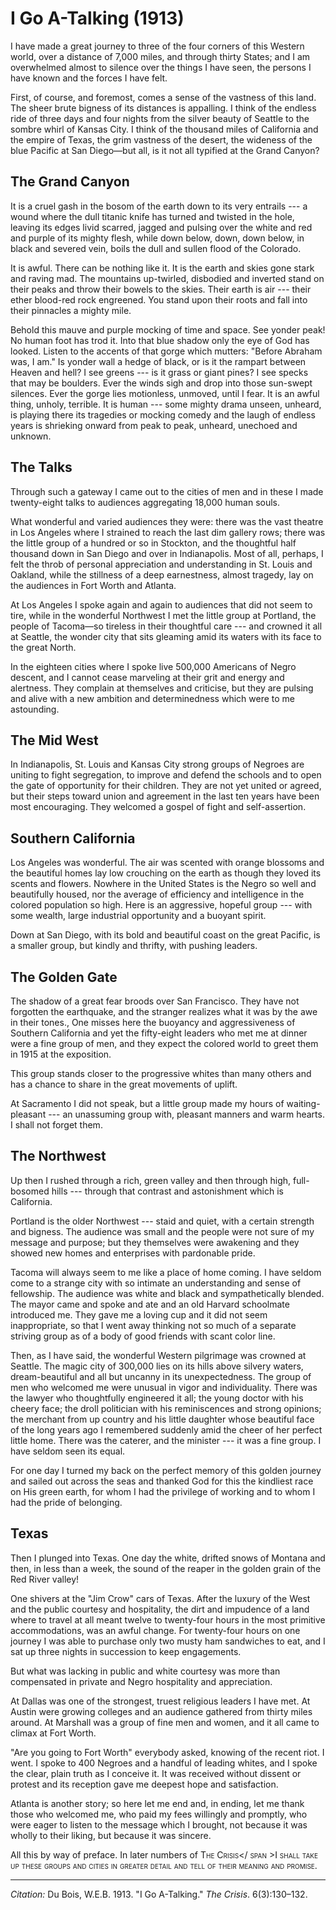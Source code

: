 <!--
title:   I Go A-Talking
author:  Du Bois, W.E.B.
journal: The Crisis
year:    1913
volume:  6
issue:   3
pages:   130--132
-->
# I Go A-Talking (1913)

I have made a great journey to three of the four corners of this Western world, over a distance of 7,000 miles, and through thirty States; and I am overwhelmed almost to
silence over the things I have seen, the persons I have known and the forces I have felt.

First, of course, and foremost, comes a sense of the vastness of this land. The sheer brute bigness of its distances is appalling. I think of the endless ride of three days and four nights from the silver beauty of Seattle to the sombre whirl of Kansas City. I think of the thousand miles of California and the empire of Texas, the grim vastness of the desert, the wideness of the blue Pacific at San Diego—but all, is it not all typified at the Grand Canyon?

## The Grand Canyon

It is a cruel gash in the bosom of the earth down to its very entrails --- a wound where the dull titanic knife has turned and twisted in the hole, leaving its edges livid scarred, jagged and pulsing over the white and red and purple of its mighty flesh, while down below, down, down below, in black and severed vein, boils the dull and sullen flood of the Colorado.

It is awful. There can be nothing like it. It is the earth and skies gone stark and raving mad. The mountains up-twirled, disbodied and inverted stand on their peaks and throw their bowels to the skies. Their earth is air --- their ether blood-red rock engreened. You stand upon their roots and fall into their pinnacles a mighty mile.

Behold this mauve and purple mocking of time and space. See yonder peak! No human foot has trod it. Into that blue shadow only the eye of God has
looked. Listen to the accents of that gorge which mutters: "Before Abraham was, I am." Is yonder wall a hedge of black, or is it the rampart between Heaven and hell? I see greens --- is it grass or giant pines? I see specks that may be boulders. Ever the winds sigh and drop into those sun-swept silences. Ever the gorge lies motionless, unmoved, until I fear. It is an awful thing, unholy, terrible. It is human --- some mighty drama unseen, unheard, is playing there its tragedies or mocking comedy and the laugh of endless years is shrieking onward from peak to peak, unheard, unechoed and unknown.

## The Talks

Through such a gateway I came out to the cities of men and in these I made twenty-eight talks to audiences aggregating 18,000 human souls.

What wonderful and varied audiences they were: there was the vast theatre in Los Angeles where I strained to reach the last dim gallery rows; there was the little group of a hundred or so in Stockton, and the thoughtful half thousand down in San Diego and over in Indianapolis. Most of all, perhaps, I felt the throb of personal appreciation and understanding in St. Louis and Oakland, while the stillness of a deep earnestness, almost tragedy, lay on the audiences in Fort Worth and Atlanta.

At Los Angeles I spoke again and again to audiences that did not seem to tire, while in the wonderful Northwest I met the little group at Portland, the people of Tacoma—so tireless in their thoughtful care --- and crowned it all at Seattle, the wonder city that sits gleaming amid its waters with its face to the great North.

In the eighteen cities where I spoke live 500,000 Americans of Negro descent, and I cannot cease marveling at their grit and energy and alertness. They complain at themselves and criticise, but they are pulsing and alive with a new ambition and determinedness which were to me astounding.

## The Mid West

In Indianapolis, St. Louis and Kansas City strong groups of Negroes are uniting to fight segregation, to improve and defend the schools and to open the gate of opportunity for their children. They are not yet united or agreed, but their steps toward union and agreement in the last ten years have been most encouraging. They welcomed a gospel of fight and self-assertion.

## Southern California

Los Angeles was wonderful. The air was scented with orange blossoms and the beautiful homes lay low crouching on the earth as though they loved its scents and flowers. Nowhere in the United States is the Negro so well and beautifully housed, nor the average of efficiency and intelligence in the colored population so high. Here is an aggressive, hopeful group --- with some wealth, large industrial opportunity and a buoyant spirit.

Down at San Diego, with its bold and beautiful coast on the great Pacific, is a smaller group, but kindly and thrifty, with pushing leaders.

## The Golden Gate

The shadow of a great fear broods over San Francisco. They have not forgotten the earthquake, and the stranger realizes what it was by the awe in their tones., One misses here the buoyancy and aggressiveness of Southern California and yet the fifty-eight leaders who met me at dinner were a fine group of men, and they expect the colored world to greet them in 1915 at the exposition.

This group stands closer to the progressive whites than many others and has a chance to share in the great movements of uplift.

At Sacramento I did not speak, but a little group made my hours of waiting-pleasant --- an unassuming group with, pleasant manners and warm hearts. I shall not forget them.

## The Northwest

Up then I rushed through a rich, green valley and then through high, full-bosomed hills --- through that contrast and astonishment which is California.

Portland is the older Northwest --- staid and quiet, with a certain strength and bigness. The audience was small and the people were not sure of my message and purpose; but they themselves were awakening and they showed new homes and enterprises with pardonable pride.

Tacoma will always seem to me like a place of home coming. I have seldom come to a strange city with so intimate an understanding and sense of fellowship. The audience was white and black and sympathetically blended. The mayor came and spoke and ate and an old Harvard schoolmate introduced me. They gave me a loving cup and it did not seem inappropriate, so that I went away thinking not so much of a separate striving group as of a body of good friends with scant color line.

Then, as I have said, the wonderful Western pilgrimage was crowned at Seattle. The magic city of 300,000 lies on its hills above silvery waters, dream-beautiful and all but uncanny in its unexpectedness. The group of men who welcomed me were unusual in vigor and individuality. There was the lawyer who thoughtfully engineered it all; the young doctor with his cheery face; the droll politician with his reminiscences and strong opinions; the merchant from up country and his little daughter whose beautiful face of the long years ago I remembered suddenly amid the cheer of her perfect little home. There was the caterer, and the minister --- it was a fine group. I have seldom seen its equal.

For one day I turned my back on the perfect memory of this golden journey and sailed out across the seas and thanked God for this the kindliest race on His green earth, for whom I had the privilege of working and to whom I had the pride of belonging.

## Texas

Then I plunged into Texas. One day the white, drifted snows of Montana and then, in less than a week, the sound of the reaper in the golden grain of the Red River valley!

One shivers at the "Jim Crow" cars of Texas. After the luxury of the West and the public courtesy and hospitality, the dirt and impudence of a land where to travel at all meant twelve to twenty-four hours in the most primitive accommodations, was an awful change. For twenty-four hours on one journey I was able to purchase only two musty ham sandwiches to eat, and I sat up three nights in succession to keep engagements.

But what was lacking in public and white courtesy was more than compensated in private and Negro hospitality and appreciation.

At Dallas was one of the strongest, truest religious leaders I have met. At Austin were growing colleges and an audience gathered from thirty miles around. At Marshall was a group of fine men and women, and it all came to climax at Fort Worth.

"Are you going to Fort Worth" everybody asked, knowing of the recent riot. I went. I spoke to 400 Negroes and a handful of leading whites, and I spoke the clear, plain truth as I conceive it. It was received without dissent or protest and its reception gave me deepest hope and satisfaction.

Atlanta is another story; so here let me end and, in ending, let me thank those who welcomed me, who paid my fees willingly and promptly, who were eager to listen to the message which I brought, not because it was wholly to their liking, but because it was sincere.

All this by way of preface. In later numbers of <span style="font-variant:small-caps;">The Crisis</ span >I shall take up these groups and cities in greater detail and tell of their meaning and promise.

______________
*Citation:* Du Bois, W.E.B. 1913. "I Go A-Talking." *The Crisis*. 6(3):130&ndash;132.